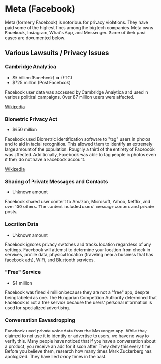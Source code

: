 # Meta (Facebook)

Meta (formerly Facebook) is notorious for privacy violations. They have paid some of the highest fines among the big tech companies. Meta owns Facebook, Instagram, What's App, and Messenger. Some of their past cases are documented below.

## Various Lawsuits / Privacy Issues

### Cambridge Analytica

- $5 billion (Facebook) => (FTC)
- $725 million (Post Facebook)

Facebook user data was accessed by Cambridge Analytica and used in various political campaigns. Over 87 million users were affected.

[Wikipedia](https://en.wikipedia.org/wiki/Facebook%E2%80%93Cambridge_Analytica_data_scandal)

### Biometric Privacy Act

- $650 million

Facebook used Biometric identification software to "tag" users in photos and to aid in facial recognition. This allowed them to identify an extremely large amount of the population. Roughly a third of the entirety of Facebook was affected. Additionally, Facebook was able to tag people in photos even if they do not have a Facebook account.

[Wikipedia](https://en.wikipedia.org/wiki/Privacy_concerns_with_Facebook#User_data_concerns)

### Sharing of Private Messages and Contacts

- Unknown amount

Facebook shared user content to Amazon, Microsoft, Yahoo, Netflix, and over 150 others. The content included users' message content and private posts.

### Location Data

- Unknown amount

Facebook ignores privacy switches and tracks location regardless of any settings. Facebook will attempt to determine your location from check-in services, profile data, physical location (traveling near a business that has facebook ads), WiFi, and Bluetooth services.

### "Free" Service

- $4 million

Facebook was fined 4 million because they are not a "free" app, despite being labeled as one. The Hungarian Competition Authority determined that Facebook is not a free service because the users' personal information is used for specialized advertising.

### Conversation Eavesdropping

Facebook used private voice data from the Messenger app. While they claimed to not use it to identify or advertise to users, we have no way to verify this. Many people have noticed that if you have a conversation about a product, you receive an add for it soon after. They deny this every time. Before you believe them, research how many times Mark Zuckerberg has apologized. They have lied <em>many</em> times in the past.